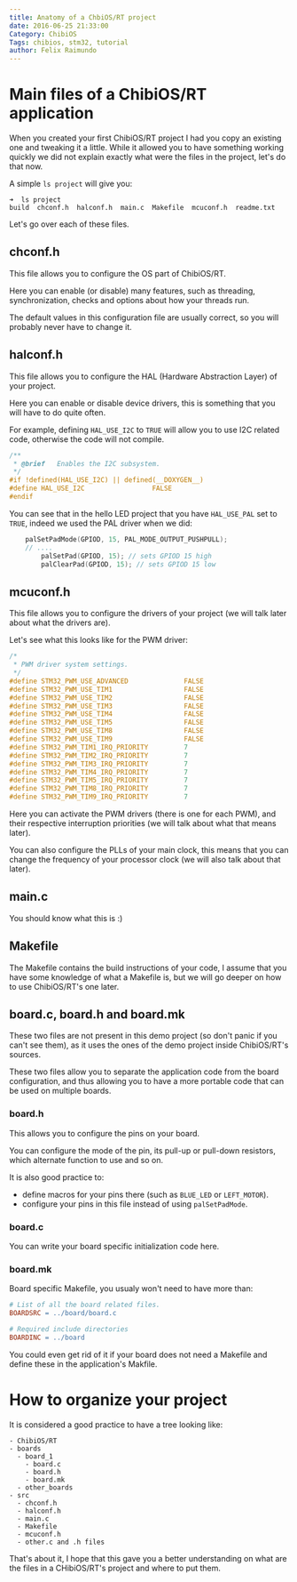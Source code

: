 ```yaml
---
title: Anatomy of a ChbiOS/RT project
date: 2016-06-25 21:33:00
Category: ChibiOS
Tags: chibios, stm32, tutorial
author: Felix Raimundo
---
```


# Main files of a ChibiOS/RT application

When you created your first ChibiOS/RT project I had you copy an existing one and tweaking it a
little. While it allowed you to have something working quickly we did not explain exactly what were
the files in the project, let's do that now.

A simple `ls project` will give you:

```
➜  ls project 
build  chconf.h  halconf.h  main.c  Makefile  mcuconf.h  readme.txt
```

Let's go over each of these files.

## chconf.h

This file allows you to configure the OS part of ChibiOS/RT.

Here you can enable (or disable) many features, such as threading, synchronization, checks and
options about how your threads run.

The default values in this configuration file are usually correct, so you will probably never have
to change it.

## halconf.h

This file allows you to configure the HAL (Hardware Abstraction Layer) of your project.

Here you can enable or disable device drivers, this is something that you will have to do quite
often.

For example, defining `HAL_USE_I2C` to `TRUE` will allow you to use I2C related code, otherwise the
code will not compile.

```C
/**
 * @brief   Enables the I2C subsystem.
 */
#if !defined(HAL_USE_I2C) || defined(__DOXYGEN__)
#define HAL_USE_I2C                 FALSE
#endif
```

You can see that in the hello LED project that you have `HAL_USE_PAL` set to `TRUE`, indeed we
used the PAL driver when we did:

```C
    palSetPadMode(GPIOD, 15, PAL_MODE_OUTPUT_PUSHPULL);
    // ....
        palSetPad(GPIOD, 15); // sets GPIOD 15 high
        palClearPad(GPIOD, 15); // sets GPIOD 15 low
```

## mcuconf.h

This file allows you to configure the drivers of your project (we will talk later about what the
drivers are).

Let's see what this looks like for the PWM driver:

```c
/*
 * PWM driver system settings.
 */
#define STM32_PWM_USE_ADVANCED              FALSE
#define STM32_PWM_USE_TIM1                  FALSE
#define STM32_PWM_USE_TIM2                  FALSE
#define STM32_PWM_USE_TIM3                  FALSE
#define STM32_PWM_USE_TIM4                  FALSE
#define STM32_PWM_USE_TIM5                  FALSE
#define STM32_PWM_USE_TIM8                  FALSE
#define STM32_PWM_USE_TIM9                  FALSE
#define STM32_PWM_TIM1_IRQ_PRIORITY         7
#define STM32_PWM_TIM2_IRQ_PRIORITY         7
#define STM32_PWM_TIM3_IRQ_PRIORITY         7
#define STM32_PWM_TIM4_IRQ_PRIORITY         7
#define STM32_PWM_TIM5_IRQ_PRIORITY         7
#define STM32_PWM_TIM8_IRQ_PRIORITY         7
#define STM32_PWM_TIM9_IRQ_PRIORITY         7
```

Here you can activate the PWM drivers (there is one for each PWM), and their respective interruption
priorities (we will talk about what that means later).

You can also configure the PLLs of your main clock, this means that you can change the frequency of
your processor clock (we will also talk about that later).

## main.c

You should know what this is :)

## Makefile

The Makefile contains the build instructions of your code, I assume that you have some knowledge of
what a Makefile is, but we will go deeper on how to use ChibiOS/RT's one later.

## board.c, board.h and board.mk

These two files are not present in this demo project (so don't panic if you can't see them), as it
uses the ones of the demo project inside ChibiOS/RT's sources.

These two files allow you to separate the application code from the board configuration, and thus
allowing you to have a more portable code that can be used on multiple boards.

### board.h

This allows you to configure the pins on your board.

You can configure the mode of the pin, its pull-up or pull-down resistors, which alternate function
to use and so on.

It is also good practice to:

* define macros for your pins there (such as `BLUE_LED` or `LEFT_MOTOR`).
* configure your pins in this file instead of using `palSetPadMode`.

### board.c

You can write your board specific initialization code here.

### board.mk

Board specific Makefile, you usualy won't need to have more than:

```Makefile
# List of all the board related files.
BOARDSRC = ../board/board.c

# Required include directories
BOARDINC = ../board
```

You could even get rid of it if your board does not need a Makefile and define these in the
application's Makfile.

# How to organize your project

It is considered a good practice to have a tree looking like:

```
- ChibiOS/RT
- boards
  - board_1
    - board.c
    - board.h
    - board.mk
  - other_boards
- src
  - chconf.h
  - halconf.h
  - main.c
  - Makefile
  - mcuconf.h
  - other.c and .h files
```

That's about it, I hope that this gave you a better understanding on what are the files in a
CHibiOS/RT's project and where to put them.
